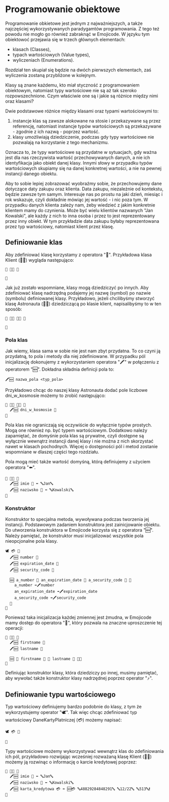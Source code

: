 # Programowanie obiektowe
Programowanie obkietowe jest jednym z najważniejszych, a także najczęściej wykorzystywanych paradygamtów programowania. Z tego też powodu nie mogło go również zabraknąć w Emojicode. W języku tym obiektowoć przejawia się w trzech głównych elementach: 
- klasach (Classes),
- typach wartościowych (Value types),
- wyliczeniach (Enumerations).

Rozdział ten skupiał się będzie na dwóch pierwszych elementach, zaś wyliczenia zostaną przybliżone w kolejnym.

Klasy są znane każdemu, kto miał styczność z programowaniem obiektowym, natomiast typy wartościowe nie są aż tak szeroko rozpowszechnione. Czym właściwie one są i jakie są różnice między nimi oraz klasami?

Dwie podstawowe różnice między klasami oraz typami wartościowymi to:
1. instancje klas są zawsze alokowane na stosie i przekazywane są przez referencję, natomiast instancje typów wartościowych są przekazywane - zgodnie z ich nazwą - poprzez wartość.
2. klasy umożliwiają dziedziczenie, podczas gdy typy wartościowe nie pozwalają na korzystanie z tego mechanizmu.

Oznacza to, że typy wartościowe są przydatne w sytuacjach, gdy ważna jest dla nas rzeczywista wartość przechowywanych danych, a nie ich identyfikacja jako obiekt danej klasy. Innymi słowy w przypadku typów wartościowych skupiamy się na danej konkretnej wartości, a nie na pewnej instancji danego obiektu.

Aby to sobie lepiej zobrazować wyobraźmy sobie, że przechowujemy dane dotyczące daty zakupu oraz klienta. Data zakupu, niezależnie od kontekstu, będzie zawsze tym samym. Interesuje nas po prostu na jaki dzień, miesiąc i rok wskazuje, czyli dokładnie mówiąc jej wartość - i nic poza tym. W przypadku danych klienta zależy nam, żeby wiedzieć z jakim konkretnie klientem mamy do czynienia. Może być wielu klientów nazwanych "Jan Kowalski", ale każdy z nich to inna osoba i przez to jest reprezentowany przez inny obiekt.
W tym przykładzie data zakupu byłaby reprezentowana przez typ wartościowy, natomiast klient przez klasę.

## Definiowanie klas
Aby zdefiniować klasę korzystamy z operatora "🐇". Przykładowa klasa Klient (👩‍💼) wygląda następująco:
```
🐇 👩‍💼 🍇

🍉
```
Jak już zostało wspomniane, klasy mogą dziedziczyć po innych. Aby zdefiniować klasę nadrzędną podajemy jej nazwę (symbol) po nazwie (symbolu) definiowanej klasy. Przykładowo, jeżeli chcilibyśmy stworzyć klasę Astronauta (👩‍🚀) dziedziczącą po klasie klient, napisalibyśmy to w ten sposób:
```
🐇 👩‍🚀 👩‍💼 🍇

🍉
```

### Pola klas
Jak wiemy, klasa sama w sobie nie jest nam zbyt przydatna. To co czyni ją przydatną, to pola i metody dla niej zdefiniowane. W przypadku pól inicjalizację dokonujemy z wykorzystaniem operatora "🖍" w połączeniu z operatorem "🆕". Dokładna składnia definicji pola to:
```
🖍🆕 nazwa_pola <typ_pola>
```
Przykładowo chcąc do naszej klasy Astronauta dodać pole liczbowe dni_w_kosmosie możemy to zrobić następująco:
```
🐇 👩‍🚀 👩‍💼 🍇
  🖍🆕 dni_w_kosmosie 🔢
🍉
```
Pola klas nie ograniczają się oczywiście do wyłącznie typów prostych. Mogą one również np. być typem wartościowym. Dodatkowo należy zapamiętać, że domyśnie pola klas są prywatne, czyli dostępne są wyłącznie wewnątrz instancji danej klasy i nie można z nich skorzystać nawet w klasach pochodnych. Więcej o dostępności pól i metod zostanie wspomniane w dlaszej części tego rozdziału.

Pola mogą mieć także wartość domyśną, którą definiujemy z użyciem operatora "⬅️".
```
🐇 👩‍💼 🍇
  🖍🆕 imie 🔡 ⬅️ 🔤Jan🔤
  🖍🆕 naziwsko 🔡 ⬅️ 🔤Kowalski🔤
🍉
```
### Konstruktor
Konstruktor to specjalna metoda, wywoływana podczas tworzenia jej instancji. Podstawowym zadaniem konstruktora jest zainicjowanie obiektu.
Do utworzenia konstruktora w Emojicode korzysta się z operatora "🆕". Należy pamiętać, że konstruktor musi inicjalizować wszystkie pola nieopcjonalne pola klasy.
```
🕊 💳 🍇
  🖍🆕 number 🔡
  🖍🆕 expiration_date 🔡
  🖍🆕 security_code 🔡

  🆕 a_number 🔡 an_expiration_date 🔡 a_security_code 🔡 🍇
    a_number ➡️🖍number
    an_expiration_date ➡️🖍expiration_date
    a_security_code ➡️🖍security_code
  🍉
🍉
```

Ponieważ taka inicjalizacja każdej zmiennej jest żmudna, w Emojicode mamy dostęp do operatora "🍼", który pozwala na znaczne uproszczenie tej operacji:
```
🐇 👩‍💼 🍇
  🖍🆕 firstname 🔡
  🖍🆕 lastname 🔡

  🆕 🍼 firstname 🔡 🍼 lastname 🔡 🍇🍉
🍉
```

Definiując konstruktor klasy, która dziedziczy po innej, musimy pamiętać, aby wywołać także konstruktor klasy nadrzędnej poprzez operator "⤴️".

## Definiowanie typu wartościowego
Typ wartościowy definiujemy bardzo podobnie do klasy, z tym że wykorzystujemy operator "🕊". Tak więc chcąc zdefiniować typ wartościowy DaneKartyPlatniczej (💳) możemy napisać:
```
🕊 💳 🍇

🍉
```
Typy wartościowe możemy wykorzystywać wewnątrz klas do zdefiniowania ich pól, przykładowo rozwijając wcześniej rozważaną klasę Klient (👩‍💼) możemy ją rozwinąc o informację o karcie kredytowej poprzez:
```
🐇 👩‍💼 🍇
  🖍🆕 imie 🔡 ⬅️ 🔤Jan🔤
  🖍🆕 naziwsko 🔡 ⬅️ 🔤Kowalski🔤
  🖍🆕 karta_kredytowa 💳 ⬅️ 🆕💳 🔤48829284848291🔤 🔤12/22🔤 🔤513🔤❗️
🍉
```